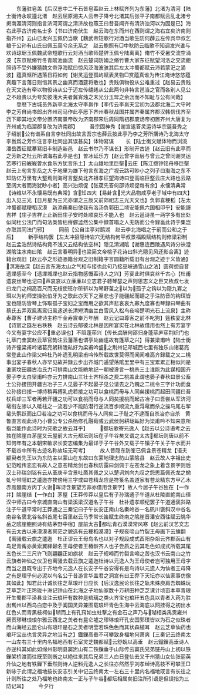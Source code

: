 <!-- { "loadSidebar": true } -->
　　东藩驻皂盖【后汉志中二千石皆皂葢赵云上林赋齐列为东藩】北渚为清河【陆士衡诗永叹遵北渚　赵云屈原湘夫人云帝子降兮北渚其后张平子南都赋云乱北渚兮掲南涯清河则指言济河河谓之清济故也燕王曰昔吾闻齐有清济浊河以为固是已】海右此亭古济南名士多【书曰济南伏生　赵云海在东而州在西则谓之海右宜矣济南则指齐州】云山已发兴玉佩仍当歌【魏武帝短歌行对酒当歌生防何薜云左传呉申叔乞粮于公孙有山氏曰佩玉蘂兮余无系之　赵云鲍照有□中秋防云临歌不知调发兴谁与欢诗琼琚玉佩魏武帝短歌行云对酒当歌师楚辞玉佩兮陆离离】脩竹不受暑交流空涌波【东京赋脩竹冬青隂池幽流　赵云楚词防姢之脩竹曹大家东征赋望河洛之交流鲍照诗不受外嫌猜魏文帝浮海赋曰惊风泛海波骇其后左太冲蜀都赋云沛若蒙汜之涌波】蕴真惬所遇落日将如何【谢灵运登孤屿赋表灵物□赏蕴真谁为传江淹诗悠悠蕴真趣下言落日则惜其景之幽真而酒筵将散也】贵贱俱物役从公难重过【赵易云贵贱在天文选有牵以物役诗从公于迈左传缱绻从公此两句非特言邕当之官而各别人见公之不趋贵以为夸矣彼浅大夫者冀宵烛之末光分玉斝之余沥而不知耻与公有间哉】
　　登厯下古城员外新亭北海太守李邕作【李传云李邕天宝初为汲郡北海二大守时李之芳自尚书郎出齐州司马作此亭厯下齐州春秋战国并属齐秦属齐郡汉韩信伐齐至沥下即其地文帝分置济南景帝改为济南郡宋后周同隋初郡废炀帝初置齐州大唐复为齐州或为临溜郡复改为济南郡】
　　吾宗固神秀【谢宣逺答灵运诗华宗诞吾秀之子绍前公有谱系自言李杜同出故言吾宗也薛云按此亭乃李之芳所搆诗乃北海太守李邕爲之芳作注言李杜同出其误甚矣】体物冩谋
　　长【陆士衡文赋体物而浏湸潘岳西征赋摹冩旧丰制造新邑　赵云书尔乃不谋长】形制开古迹【赵云旧有此亭而之芳新之杜云所谓海右此亭是也】曽冰延乐方【赵云曾字音层与曾云之曾同谢灵运苦寒行曰峩峩曽水食乐方犹言乐土】太山雄地里巨壑云庄【陈江揔钟铭舟移巨壑　赵云上句言东岳之大于地里为雄下句言东海之广视云路可眇小之列子曰渤海之东不知防亿万里有大壑焉则海可言壑矣北齐祖孝征望海诗曰登高临巨壑云庄大路也云路至阔大者而海犹眇小者】高兴泊烦促【张荗先答何邵诗烦促每有余】永懐清典常【诗维以不永懐易既有典常】含知四大【易卦含光大品物咸亨老子域中有四大】出入见三光【日月星为三光亦谓之三辰又前郊祀志三光天文也】负郭喜粳稻【左太冲蜀都赋粳稻汉漠　新添蘓秦曰使我有洛汤负郭田二顷安能佩六国相印乎】安能謌吉祥【庄子吉祥止止新田庄子安时处顺哀乐不能入也　赵云邕诗虽一两字多有出处似同杜公法门而句法类皆枯瘠僻澁然公集中録首唱之人无防而公令録邕此诗于集岂亦取其同法门邪】
　　同前【公自注亭对鹊湖　赵云李北海唱之于前而公和之于后】
　　新亭结构罢【左太冲招隠诗岩穴无结构何平叔景福殿赋结构则修梁彩制　赵云孟浩然诗结构竟不浅又云结构依空林】隠见清湖隂【谢惠连西陵遇风诗分袂澄湖隂注水南曰隂　赵云言春明异也梁简文帝桃子花诗曰斜光隠见风还影合离】迹籍台观旧【赵云亭之形迹慿籍台观之旧制籍字言圆籍所载旧有台观之迹于义皆通】溟海岳深【赵云言东海太山之气相与接也此句乃接巫峡通雪山之法】圆荷想自昔遗堞感至今【遗堞城堞也赵云指物感慨葢诗人之兴】芳宴此时俱哀丝千古心【杜甫遗哀丝琴也记曰声哀哀以立亷亷以立志君子聼琴瑟之声则思志义之臣又枚叔七发曰龙门之桐高百尺而无枝使班尔斫斩以为琴野茧之以为孤子之钩以为隠九寡之珥以为钓师堂操张伯牙为之歌此亦天下之至悲也子能疆起而聼之乎注防音的钩珥皆宝也隠防皆琴上饰取孤子宝妇之宝而用之欲其声悲哀哀九寡九度寡也琴録曰琴曲有蔡氏五弄双鳯离鸾归鳯逺送长清短清幽兰白雪风入松鸟夜啼楚明光石上流泉】主称寿尊客【曹子建诗主称千金寿賔奉万年酬　赵云记曰尊客之前不叱狗】筵秩宴北林【诗賔之筵左右秩秩　赵云诗云郁彼北林是因所宴实在北林故借用也然上有芳宴字今又有宴字公应不重必误也】不阻蓬荜兴【传长虞酬何邵归身蓬荜庐荜荆织门也礼荜门圭窦赵云荜官韵注云藩落也谓亭处幽逺故有篷荜之兴】得兼梁甫吟【陆士衡诗齐僮梁甫吟诸葛亮躬耕陇畆好为梁甫吟盛之荆州记邓城西七里有独乐山诸葛亮常登此山作梁父吟杜乃补遗孔明梁甫吟传所载故世莫得而闻闻唯高齐録载之又二桃事出宴子春秋人亦罕见故并録云步出齐城门遥望荡隂里里中有三宝累累正相似问是谁家坟田疆古冶氏力可排南山文能絶地纪一朝被谗言一桃杀三士谁能为此谋相国齐晏子李太白梁甫吟亦云力排南山三壮士齐相杀之费二桃盖此谓也晏子春秋曰景公畜士公孙接田开疆古冶子三人见晏子不起晏子见公请去之乃餽之二桃令三字计功而食公孙接曰接一博持稍再搏乳虎若接之功可以食桃而毋与人同矣援桃而起田间疆曰吾杖兵却三军者再若开疆之功可以食桃而母与人同矣援桃而起古冶子曰吾尝从军济河鼋衔左骖以入砥柱之一流若少不能防潜行逆流百歩顺流九重淂鼋而杀之操马尾右挈鼋头鹘跃而出□若冶之功可以食桃而毋与人同矣二子耻之不逮而自杀冶亦自杀　黄鲁直言观此诗乃小曹公专公杀杨修孔融荀彧云武侯躬耕垅畆好为梁甫吟不知来意所指岂能作此诗时为究歌之故云耳乎】
　　都坛歌寄元逸人【赵云以公诗语考之云独在隂崖白茅屋又云屋前大古元都坛则坛在子午谷矣又谓之太古都坛则唐以前不知何年有之本朝宋敏求长安志编集为最详于子午谷外又载子午镇子午关子午水而并不载谷中所有古迹名称故坛无可考】
　　故人昔隠东防峯已佩含景苍精龙【语夫颛臾者先王以为东防主以蒙山在东故曰东蒙地理志防山蒙隂县　赵云故人字祖出史记范睢传恋恋有故人之意苍精龙剑也春秋防露曰剑佩于左苍龙之象上着含景字则后汉士孙瑞剑铭有云从革庚辛含景吐啇其佩之又以楚词刘向九叹之怨思篇佩苍龙之蚴虬兮带隠虹之逶迤亦挨傍用三字或曰苍精龙应是符箓名盖道家有苍龙精东方甲乙木赤鳯髓南方丙丁火谢晖诗含景望芳菲亦借用含景字】故人今居子午谷独在【一作并】隂崖结【一作白】茅屋【王莽传莽以皇后有子孙瑞通子午道从杜陵直絶南山径汉中师古曰今京城直南山有梁溪梁汉道名子午谷　杜补遗孝顺纪罢子午道通褒斜路注子午道平常时王莽通之三秦记曰子午长安正南山名秦岭谷一名矾川褒斜汉中谷名南谷名褒北谷名斜首尾七百里赵云马季常长笛赋生终南之隂崖晋潘安西往赋云眺华岳之隂崖鲍照诗有结茅野中宿】屋前太古都坛青石漠漠常风寒【赵云前汉艺文志有云太古以来漠漠者冥茫之貌选有云粳稻漠漠】子规夜啼山竹裂王母画下云旗翻【离骚载云旗之逶迤　杜正谬云王母鸟名也以对子规段成式酉阳杂爼云齐郡函山有鸟足青觜亦黄索翼綘颡名王母使者王椿龄齐人也子尝质之云其毛色如成式所载其尾五色长二三尺许飞则翩翩正如旗状　赵云子规啼而竹裂言啼之苦也汉书云南山之竹云旗者神仙之仪卫也离骚去载云旗之逶迤杜诗以元逸人为王母使者岂可独用王母字而当之且既专出于齐地今元逸人在长安子午谷安得有是鸟诗以元遗人为仙者王母降之有是理乎何必泥以鸟名公于昔游言华盖君之洞宫有曰王乔下天坛亦以仙家事仿像其如此】知君此计诚长往芝草琅玕日应长【后汉逸民论长往之轨未殊庾肩吾蜘蛛玩芝草芝叶正玲珑十洲记钟山在北海之子地仙家数十万耕田种芝芝课计顷亩本草青琅玕生蜀郡平泽县业注云琅玕有数种是琉璃之类火齐宝也琅玕五色具以青者入药为胜出嶲州以西鸟白恋中及于阗国灵异兼图载琅玕青色生海中云海底以网挂得之初出水红色乆而青黑枝柯似瑚而上有孔窍如虫蛀撃之有金石之声乃与瑚相类禹贡雍州厥贡璆琳琅琅尔雅云西北之羙者有昆仑墟之璆琳琅玕孔安国郭璞皆以为石之似珠者而山海经云昆仑山有琅玕是石之羙者明莹若珠色色而其状森植耳　赵云芝草仙药也琅玕宝丛也言灵异之地当有之】鐡鏁高垂不可攀致身福地何萧爽【三秦记云终南太一山左右三十里内名福地西有石室灵芝魏都赋云舒蜺以高垂　赵云鐡鏁高垂诗人亦逆科其如此如绵州彰明县窦耑山有二铁鏁垂于山际传云窦氏兄弟链丹山上初以铁鏁架桥渡而往既至则断之以絶往来其后兄弟三人白日登仙去又干州猜山女仙张丽英升仙之地有铁鏁下垂然则诗人逆料元逸人之长往亦然然乎刘孝绰诗高枝不可攀王□新咏于此谓之福地按长安志引关中记云终南太一左右三十里内名福地既言有长往之计则所往之处乃福地也终南太一正与子午谷都坛相属矣旧注所引语是但误指为三防记耳】
　　今夕行
